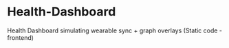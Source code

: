 # Health-Dashboard
Health Dashboard simulating wearable sync + graph overlays (Static code - frontend)
